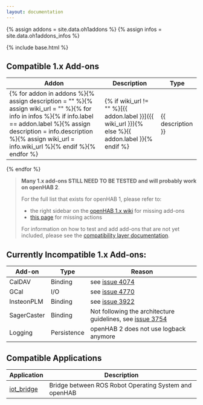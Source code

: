 ```yaml
---
layout: documentation
---
```


{% assign addons = site.data.oh1addons %}
{% assign infos = site.data.oh1addons_infos %}

{% include base.html %}

## Compatible 1.x Add-ons

| Addon | Description | Type |
|-------|-------------|------|
{% for addon in addons %}{% assign description = "" %}{% assign wiki_url = "" %}{% for info in infos %}{% if info.label == addon.label %}{% assign description = info.description %}{% assign wiki_url = info.wiki_url %}{% endif %}{% endfor %}|  {% if wiki_url != "" %}[{{ addon.label }}]({{ wiki_url }}){% else %}{{ addon.label }}{% endif %} | {{ description }} | {{ addon.category }} |
{% endfor %}

> **Many 1.x add-ons STILL NEED TO BE TESTED and will probably work on openHAB 2**.
>
> For the full list that exists for openHAB 1, please refer to:
> 
> * the right sidebar on the [openHAB 1.x wiki](https://github.com/openhab/openhab/wiki/Configuring-the-openHAB-runtime) for missing add-ons
> * [this page](https://github.com/openhab/openhab/wiki/Actions) for missing actions
>
> For information on how to test and add add-ons that are not yet included, please see the [compatibility layer documentation](/developers/development/compatibilitylayer.html#how-to-use-openhab-1x-add-ons-that-are-not-part-of-the-distribution).


## Currently Incompatible 1.x Add-ons:

| Add-on | Type | Reason
|--------|------|------|
| CalDAV | Binding | see [issue 4074](https://github.com/openhab/openhab/issues/4074) |
| GCal | I/O | see [issue 4770](https://github.com/openhab/openhab/issues/4770) |
| InsteonPLM | Binding | see [issue 3922](https://github.com/openhab/openhab/issues/3922) |
| SagerCaster | Binding | Not following the architecture guidelines, see [issue 3754](https://github.com/openhab/openhab/issues/3754) |
| Logging | Persistence | openHAB 2 does not use logback anymore |

## Compatible Applications

| Application | Description |
|-------|----------------------|
| [iot_bridge](https://github.com/openhab/openhab/wiki/ROS-Robot-Operating-System) | Bridge between ROS Robot Operating System and openHAB |
